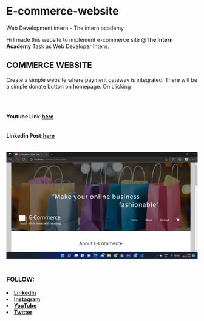 # E-commerce-website
Web Development intern - The intern academy
<p> Hi I made this website to implement e-commerce site @<b>The Intern Academy</b> Task as Web Developer Intern.</p>
<h2 color="green">COMMERCE WEBSITE</h2>
<p>Create a simple website where payment gateway is integrated. There will be a simple donate button on homepage. On clicking</p>

 <br>
 <br>

<b>Youtube Link:<b><a href="https://youtu.be/LySNy_vqYyA">here<a><br><br><br>
<b>Linkedin Post:<b><a href="https://github.com/MATHUMITHAV/E-commerce-website">here<a><br><br><br>
<img src="2021-07-29.png"> <br><br>
    
<h3>FOLLOW:</h3>
<li><a href="https://www.linkedin.com/in/mathu-mitha-0541421b1">LinkedIn</a>
<li><a href="https://www.instagram.com/shruthi_mathu/hik">Instagram</a>
<li><a
href=
"https://youtube.com/channel/UCTrkFigM5wkZGp0kQMxTd3A">YouTube</a>
<li><a href=
"https://twitter.com/v_mathumitha?s=08">Twitter</a>


